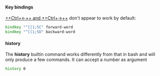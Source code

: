 
#### Key bindings

[++Ctrl+&larr;++ and ++Ctrl+&rarr;++](https://unix.stackexchange.com/questions/58870/ctrl-left-right-arrow-keys-issue) don't appear to work by default:

```zsh title=".zshrc"
bindkey "^[[1;5C" forward-word
bindkey "^[[1;5D" backward-word
```


#### history

The **history** builtin command works differently from that in bash and will only produce a few commands.
It can accept a number as argument

```zsh
history 0
```